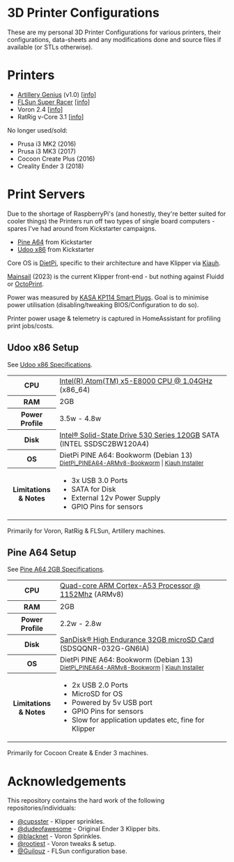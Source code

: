 # 3D Printer Configurations

These are my personal 3D Printer Configurations for various printers, their configurations, data-sheets and any modifications done and source files if available (or STLs otherwise).

# Printers

* [Artillery Genius](./artillery-genius/README.md) (v1.0) [[info](https://artillery3d.com/products/artillery-genius-3d-printer-kit-220220250mm-print-size-with-ultra-quiet-stepper-motor-tft-touch-screen)]
* [FLSun Super Racer](./flsun-super-racer/README.md) [[info](https://flsun3d.com/products/super-racer-sr)]
* Voron 2.4 [[info](https://vorondesign.com/voron2.4)]
* RatRig v-Core 3.1 [[info](https://ratrig.com/3d-printers/rat-rig-kits/v-core3default.html)]

No longer used/sold:

* Prusa i3 MK2 (2016)
* Prusa i3 MK3 (2017)
* Cocoon Create Plus (2016)
* Creality Ender 3 (2018)

# Print Servers

Due to the shortage of RaspberryPi's (and honestly, they're better suited for cooler things) the Printers run off two types of single board computers - spares I've had around from Kickstarter campaigns.

* [Pine A64](https://www.kickstarter.com/projects/pine64/pine-a64-first-15-64-bit-single-board-super-comput) from Kickstarter
* [Udoo x86](https://www.kickstarter.com/projects/udoo/udoo-x86-the-most-powerful-maker-board-ever) from Kickstarter

Core OS is [DietPi](https://dietpi.com/#download), specific to their architecture and have Klipper via [Kiauh](https://github.com/th33xitus/kiauh).

[Mainsail](https://docs.mainsail.xyz/) (2023) is the current Klipper front-end - but nothing against Fluidd or [OctoPrint](https://octoprint.org/).

Power was measured by [KASA KP114 Smart Plugs](https://www.tp-link.com/au/home-networking/smart-plug/kp115/). Goal is to minimise power utilisation (disabling/tweaking BIOS/Configuration to do so).

Printer power usage & telemetry is captured in HomeAssistant for profiling print jobs/costs.

## Udoo x86 Setup

See [Udoo x86 Specifications](https://www.udoo.org/docs-x86/Introduction/Introduction.html).

<table>
  <tr>
    <th>CPU</th>
    <td><a href="https://www.intel.com/content/www/us/en/products/sku/92124/intel-atom-x5e8000-processor-2m-cache-up-to-2-00-ghz/specifications.html">Intel(R) Atom(TM) x5-E8000  CPU @ 1.04GHz</a> (x86_64)</td>
  </tr>
  <tr>
    <th>RAM</th>
    <td>2GB</td>
  </tr>
  <tr>
    <th>Power Profile</th>
    <td>3.5w - 4.8w</td>
  </tr>
  <tr>
    <th>Disk</th>
    <td><a href="https://www.intel.com/content/dam/www/public/us/en/documents/product-specifications/ssd-530-sata-specification.pdf">Intel® Solid-State Drive 530 Series 120GB</a> SATA (INTEL SSDSC2BW120A4)</td>
  </tr>
  <tr>
    <th>OS</th>
    <td>DietPi PINE A64: Bookworm (Debian 13)<br/> 
    <small><a href="https://dietpi.com/downloads/images/DietPi_PINEA64-ARMv8-Bookworm.7z">DietPi_PINEA64-ARMv8-Bookworm</a> | <a href="https://github.com/th33xitus/kiauh">Kiauh Installer</a></small></td>
  </tr>
  <tr>
  <th>Limitations <br/>& Notes</th>
  <td>
    <ul>
     <li>3x USB 3.0 Ports</li>
     <li>SATA for Disk</li>
     <li>External 12v Power Supply</li>
     <li>GPIO Pins for sensors</li>
    </ul>
  </td>
  </tr>
</table>

Primarily for Voron, RatRig & FLSun, Artillery machines.

## Pine A64 Setup

See [Pine A64 2GB Specifications](https://wiki.pine64.org/wiki/PINE_A64).

<table>
  <tr>
    <th>CPU</th>
    <td><a href="https://www.arm.com/products/processors/cortex-a/cortex-a53-processor.php">Quad-core ARM Cortex-A53 Processor @ 1152Mhz</a> (ARMv8)</td>
  </tr>
  <tr>
    <th>RAM</th>
    <td>2GB</td>
  </tr>
  <tr>
    <th>Power Profile</th>
    <td>2.2w - 2.8w</td>
  </tr>
  <tr>
    <th>Disk</th>
    <td><a href="https://www.westerndigital.com/en-au/products/memory-cards/sandisk-high-endurance-uhs-i-microsd#SDSQQNR-032G-GN6IA">SanDisk® High Endurance 32GB microSD Card</a> (SDSQQNR-032G-GN6IA)</td>
  </tr>
  <tr>
    <th>OS</th>
    <td>DietPi PINE A64: Bookworm (Debian 13)<br/> 
    <small><a href="https://dietpi.com/downloads/images/DietPi_PINEA64-ARMv8-Bookworm.7z">DietPi_PINEA64-ARMv8-Bookworm</a> | <a href="https://github.com/th33xitus/kiauh">Kiauh Installer</a></small></td>
  </tr>
  <tr>
  <th>Limitations <br/>& Notes</th>
  <td>
    <ul>
     <li>2x USB 2.0 Ports</li>
     <li>MicroSD for OS</li>
     <li>Powered by 5v USB port</li>
     <li>GPIO Pins for sensors</li>
     <li>Slow for application updates etc, fine for Klipper</li>
    </ul>
  </td>
  </tr>
</table>

Primarily for Cocoon Create & Ender 3 machines.

# Acknowledgements

This repository contains the hard work of the following repositories/individuals:

* [@cupsster](https://github.com/cupsster/FLSUN-SR---Klipper-Config/tree/master) -  Klipper sprinkles.
* [@dudeofawesome](https://github.com/dudeofawesome/klipper-config) - Original Ender 3 Klipper bits.
* [@blacknet](https://github.com/BlackNet/Voron_2.4) - Voron Sprinkles.
* [@rootiest](https://github.com/rootiest/zippy-klipper_config) - Voron tweaks & setup.
* [@Guilouz](https://github.com/Guilouz/Klipper-Flsun-Super-Racer) - FLSun configuration base.